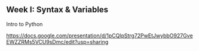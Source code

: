 ## Week I: Syntax & Variables

Intro to Python

https://docs.google.com/presentation/d/1pCQlpStrg72PwEtJwybbO927GveEWZZRMs5VCU9sDmc/edit?usp=sharing
